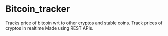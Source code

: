 # Bitcoin_tracker
Tracks price of bitcoin wrt to other cryptos and stable coins.
 Track prices of cryptos in realtime
 Made using REST APIs.
